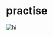 # practise

![hi](https://en.wikipedia.org/wiki/Tree#/media/File:Ash_Tree_-_geograph.org.uk_-_590710.jpg)
